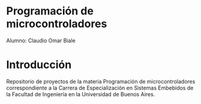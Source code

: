 # Programación de microcontroladores

Alumno: Claudio Omar Biale

# Introducción

Repositorio de proyectos de la materia Programación de microcontroladores correspondiente a la Carrera de Especialización en Sistemas Embebidos de la Facultad de Ingeniería en la Universidad de Buenos Aires.


